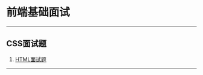 # 前端基础面试

---
## CSS面试题

1. [HTML面试题](https://github.com/xing-6464/Web/blob/master/%E5%89%8D%E7%AB%AF%E5%9F%BA%E7%A1%80%E9%9D%A2%E8%AF%95/CSS%E9%9D%A2%E8%AF%95%E9%A2%98/%E7%AB%A0%E4%BB%8B%E7%BB%8D.md)

---
